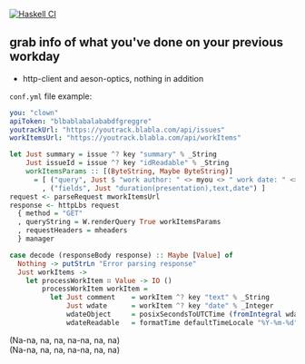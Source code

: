 [![Haskell CI](https://github.com/Miezhiko/What-I-ve-Done/actions/workflows/haskell.yml/badge.svg)](https://github.com/Miezhiko/What-I-ve-Done/actions/workflows/haskell.yml)

grab info of what you've done on your previous workday
------------------------------------------------------

 - http-client and aeson-optics, nothing in addition

`conf.yml` file example:

```yml
you: "clown"
apiToken: "blbablabalababdfgreggre"
youtrackUrl: "https://youtrack.blabla.com/api/issues"
workItemsUrl: "https://youtrack.blabla.com/api/workItems"
```

```haskell
let Just summary = issue ^? key "summary" % _String
    Just issueId = issue ^? key "idReadable" % _String
    workItemsParams :: [(ByteString, Maybe ByteString)]
      = [ ("query", Just $ "work author: " <> myou <> " work date: " <> mytDate)
        , ("fields", Just "duration(presentation),text,date") ]
request <- parseRequest mworkItemsUrl
response <- httpLbs request
  { method = "GET"
  , queryString = W.renderQuery True workItemsParams
  , requestHeaders = mheaders
  } manager

case decode (responseBody response) :: Maybe [Value] of
  Nothing -> putStrLn "Error parsing response"
  Just workItems ->
    let processWorkItem ∷ Value -> IO ()
        processWorkItem workItem =
          let Just comment    = workItem ^? key "text" % _String
              Just wdate      = workItem ^? key "date" % _Integer
              wdateObject     = posixSecondsToUTCTime (fromIntegral wdate / 1000)
              wdateReadable   = formatTime defaultTimeLocale "%Y-%m-%d" wdateObject
```

(Na-na, na, na, na-na, na, na)\
(Na-na, na, na, na-na, na, na)
